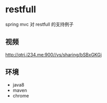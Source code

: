 # restfull

spring mvc 对 restfull 的支持例子

## 视频

http://qtrj.i234.me:900//vs/sharing/bSBxGKGj

## 环境

- java8
- maven
- chrome
